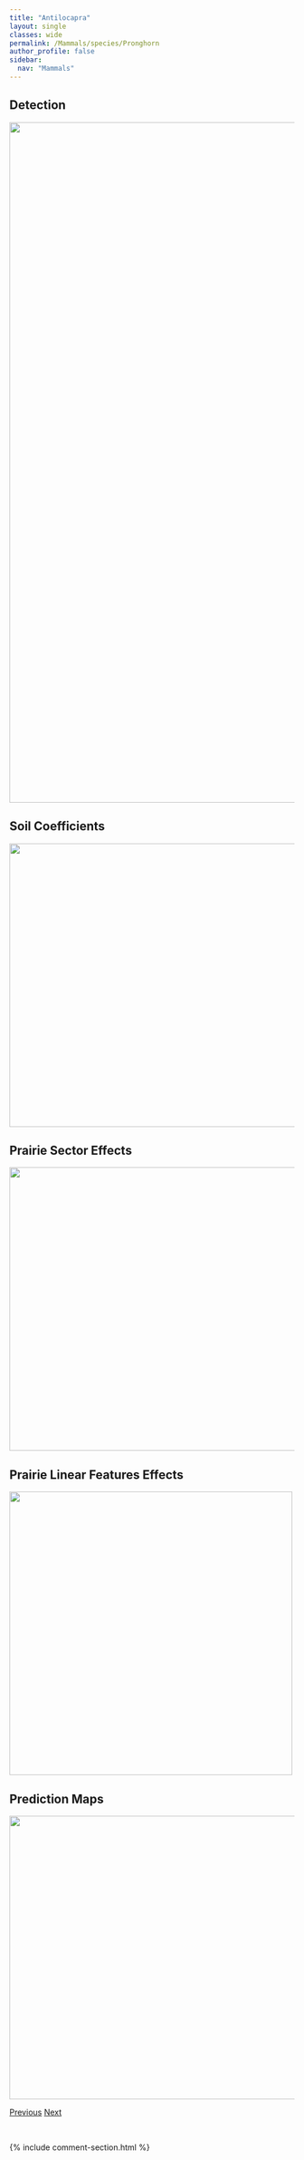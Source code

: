 ```yaml
---
title: "Antilocapra"
layout: single
classes: wide
permalink: /Mammals/species/Pronghorn
author_profile: false
sidebar:
  nav: "Mammals"
---
```


<h2>Detection</h2>

<a href="https://drive.google.com/uc?export=view&id=1Kc58rRWPciQ0TEGdzZMl2OUtDZOcyRI8">
<img src="https://drive.google.com/uc?export=view&id=1Kc58rRWPciQ0TEGdzZMl2OUtDZOcyRI8" height = "1200" width = "800">
</a>


<h2>Soil Coefficients</h2>

<a href="https://drive.google.com/uc?export=view&id=1JNhOzmSOlGiDsVfPtKAe8I1G0vZR8ykz">
<img src="https://drive.google.com/uc?export=view&id=1JNhOzmSOlGiDsVfPtKAe8I1G0vZR8ykz" height = "500" width = "1000">
</a>


<h2>Prairie Sector Effects</h2>

<a href="https://drive.google.com/uc?export=view&id=1QbsZhWwubEDe6Gip6EkYuETh3eGPmrzq">
<img src="https://drive.google.com/uc?export=view&id=1QbsZhWwubEDe6Gip6EkYuETh3eGPmrzq" height = "500" width = "1000">
</a>


<h2>Prairie Linear Features Effects</h2>

<a href="https://drive.google.com/uc?export=view&id=1JN4PboDmlRIVEvwCDvXkfhmYTAFfw59U">
<img src="https://drive.google.com/uc?export=view&id=1JN4PboDmlRIVEvwCDvXkfhmYTAFfw59U" height = "500" width = "500">
</a>


<h2>Prediction Maps</h2>

<a href="https://drive.google.com/uc?export=view&id=1WRuIn1o5AcrbJKxtKOKEEu4kO4n1a8Gi">
<img src="https://drive.google.com/uc?export=view&id=1WRuIn1o5AcrbJKxtKOKEEu4kO4n1a8Gi" height = "500" width = "1000">
</a>


<a href="/DevelopmentWebsite/Mammals/species/Moose" class="pagination--pager" title="Alces">Previous</a> <a href="/DevelopmentWebsite/Mammals/species/Bison" class="pagination--pager" title="Bison bison">Next</a>

<p>&nbsp;</p>

{% include comment-section.html %}
